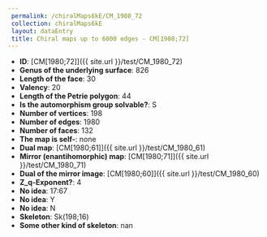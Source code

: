 ```yaml
--- 
 permalink: /chiralMaps6kE/CM_1980_72 
 collection: chiralMaps6kE
 layout: dataEntry
 title: Chiral maps up to 6000 edges - CM[1980;72]
---
```


- **ID**: [CM[1980;72]]({{ site.url }}/test/CM_1980_72)
- **Genus of the underlying surface**: 826
- **Length of the face**: 30
- **Valency**: 20
- **Length of the Petrie polygon**: 44
- **Is the automorphism group solvable?**: S
- **Number of vertices**: 198
- **Number of edges**: 1980
- **Number of faces**: 132
- **The map is self-**: none
- **Dual map**: [CM[1980;61]]({{ site.url }}/test/CM_1980_61)
- **Mirror (enantihomorphic) map**: [CM[1980;71]]({{ site.url }}/test/CM_1980_71)
- **Dual of the mirror image**: [CM[1980;60]]({{ site.url }}/test/CM_1980_60)
- **Z_q-Exponent?**: 4
- **No idea**:  17:67
- **No idea**: Y
- **No idea**: N
- **Skeleton**: Sk(198;16)
- **Some other kind of skeleton**: nan
